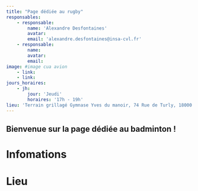 ```yaml
---
title: "Page dédiée au rugby"
responsables:   
    - responsable:
        name: 'Alexandre Desfontaines'
        avatar:
        email: 'alexandre.desfontaines@insa-cvl.fr'
    - responsable:
        name:
        avatar:
        email:
image: #image cua avion
    - link:
    - link:
jours_horaires:
    - jh:
        jour: 'Jeudi'
        horaires: '17h - 19h'
lieu: 'Terrain grillagé Gymnase Yves du manoir, 74 Rue de Turly, 18000 Bourges'
---
```


## Bienvenue sur la page dédiée au badminton !
# Infomations


# Lieu